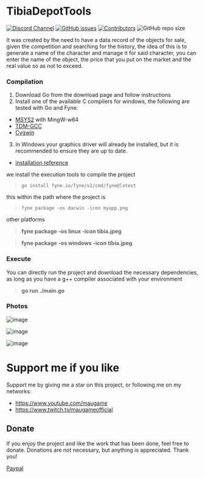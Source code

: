 # TibiaDepotTools
[![Discord Channel](https://img.shields.io/discord/582881500257845260.svg?style=flat-square&logo=discord)](https://discord.gg/6bKnNW88)
[![GitHub issues](https://img.shields.io/github/issues/Mau005/TibiaDepotTools)](https://github.com/Mau005/TibiaDepotTools/issues)
[![Contributors](https://img.shields.io/github/contributors/Mau005/TibiaDepotTools.svg?style=flat-square)](https://github.com/Mau005/MyExpenses/graphs/contributors)
![GitHub repo size](https://img.shields.io/github/repo-size/Mau005/TibiaDepotTools)

It was created by the need to have a data record of the objects for sale, given the competition and searching for the history, the idea of this is to generate a name of the character and manage it for said character, you can enter the name of the object, the price that you put on the market and the real value so as not to exceed.

### Compilation
1. Download Go from the download page and follow instructions
2. Install one of the available C compilers for windows, the following are tested with Go and Fyne:
- [MSYS2](https://www.msys2.org/) with MingW-w64 
- [TDM-GCC](https://jmeubank.github.io/tdm-gcc/download/)
- [Cygwin](https://www.cygwin.com/)
3. In Windows your graphics driver will already be installed, but it is recommended to ensure they are up to date.
- [installation reference](https://docs.fyne.io/started/)


we install the execution tools to compile the project

>`go install fyne.io/fyne/v2/cmd/fyne@latest`

this within the path where the project is

>`fyne package -os darwin -icon myapp.png`

other platforms

>**fyne package -os linux -icon tibia.jpeg**

>**fyne package -os windows -icon tibia.jpeg**



### Execute
You can directly run the project and download the necessary dependencies, as long as you have a g++ compiler associated with your environment

>**go run ./main.go**


### Photos
![image](https://github.com/Mau005/TibiaDepotTools/assets/31163804/b2288b8c-570d-4607-af63-cd27a5c1f6b6)

![image](https://github.com/Mau005/TibiaDepotTools/assets/31163804/d351f897-8d9b-47be-9e28-fad358577e25)

![image](https://github.com/Mau005/TibiaDepotTools/assets/31163804/8aee7772-b8d9-4319-b37f-8e4dc2f92a6e)


# Support me if you like
Support me by giving me a star on this project, or following me on my networks:
- https://www.youtube.com/maugame
- https://www.twitch.tv/maugameofficial

## Donate
If you enjoy the project and like the work that has been done, feel free to donate. Donations are not necessary, but anything is appreciated. Thank you!

[Paypal](https://paypal.me/Mau2?country.x=CL&locale.x=es_XC) 
